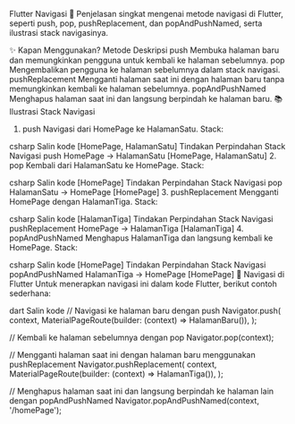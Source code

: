 Flutter Navigasi 📱
Penjelasan singkat mengenai metode navigasi di Flutter, seperti push, pop, pushReplacement, dan popAndPushNamed, serta ilustrasi stack navigasinya.

✨ Kapan Menggunakan?
Metode	Deskripsi
push	Membuka halaman baru dan memungkinkan pengguna untuk kembali ke halaman sebelumnya.
pop	Mengembalikan pengguna ke halaman sebelumnya dalam stack navigasi.
pushReplacement	Mengganti halaman saat ini dengan halaman baru tanpa memungkinkan kembali ke halaman sebelumnya.
popAndPushNamed	Menghapus halaman saat ini dan langsung berpindah ke halaman baru.
📚 Ilustrasi Stack Navigasi
1. push
Navigasi dari HomePage ke HalamanSatu.
Stack:

csharp
Salin kode
[HomePage, HalamanSatu]
Tindakan	Perpindahan	Stack Navigasi
push	HomePage → HalamanSatu	[HomePage, HalamanSatu]
2. pop
Kembali dari HalamanSatu ke HomePage.
Stack:

csharp
Salin kode
[HomePage]
Tindakan	Perpindahan	Stack Navigasi
pop	HalamanSatu → HomePage	[HomePage]
3. pushReplacement
Mengganti HomePage dengan HalamanTiga.
Stack:

csharp
Salin kode
[HalamanTiga]
Tindakan	Perpindahan	Stack Navigasi
pushReplacement	HomePage → HalamanTiga	[HalamanTiga]
4. popAndPushNamed
Menghapus HalamanTiga dan langsung kembali ke HomePage.
Stack:

csharp
Salin kode
[HomePage]
Tindakan	Perpindahan	Stack Navigasi
popAndPushNamed	HalamanTiga → HomePage	[HomePage]
🚀 Navigasi di Flutter
Untuk menerapkan navigasi ini dalam kode Flutter, berikut contoh sederhana:

dart
Salin kode
// Navigasi ke halaman baru dengan push
Navigator.push(
  context,
  MaterialPageRoute(builder: (context) => HalamanBaru()),
);

// Kembali ke halaman sebelumnya dengan pop
Navigator.pop(context);

// Mengganti halaman saat ini dengan halaman baru menggunakan pushReplacement
Navigator.pushReplacement(
  context,
  MaterialPageRoute(builder: (context) => HalamanTiga()),
);

// Menghapus halaman saat ini dan langsung berpindah ke halaman lain dengan popAndPushNamed
Navigator.popAndPushNamed(context, '/homePage');
